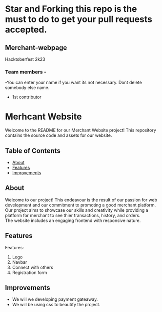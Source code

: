 # Star and Forking this repo is the must to do to get your pull requests accepted.
## Merchant-webpage
Hacktoberfest 2k23<br>

### Team members -
-You can enter your name if you want its not necessary. Dont delete somebody else name.
- 1st contributor<br>
  
# Merhcant Website
Welcome to the README for our Merchant Website project! This repository contains the source code and assets for our website.

## Table of Contents
- [About](#about)
- [Features](#features)
- [Improvements](#improvements)

## About
Welcome to our project! This endeavour is the result of our passion for web development and our commitment to promoting a good merchant platform. Our project aims to showcase our skills and creativity while providing a platform for merchant to see thier transactions, history, and orders.<br>
The website includes an engaging frontend with responsive nature.

## Features
Features:
1.	Logo
2.	Navbar
3.	Connect with others
4.	Registration form

## Improvements
- We will we developing payment gateaway.
- We will be using css to beautify the project.
